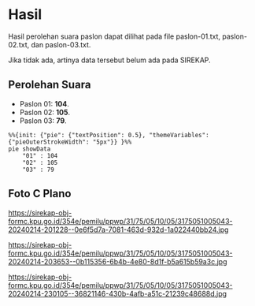 # Hasil

Hasil perolehan suara paslon dapat dilihat pada file paslon-01.txt, paslon-02.txt, dan paslon-03.txt.

Jika tidak ada, artinya data tersebut belum ada pada SIREKAP.

## Perolehan Suara

 * Paslon 01: **104**.
 * Paslon 02: **105**.
 * Paslon 03: **79**.

```mermaid
%%{init: {"pie": {"textPosition": 0.5}, "themeVariables": {"pieOuterStrokeWidth": "5px"}} }%%
pie showData
    "01" : 104
    "02" : 105
    "03" : 79
```
## Foto C Plano

https://sirekap-obj-formc.kpu.go.id/354e/pemilu/ppwp/31/75/05/10/05/3175051005043-20240214-201228--0e6f5d7a-7081-463d-932d-1a022440bb24.jpg

https://sirekap-obj-formc.kpu.go.id/354e/pemilu/ppwp/31/75/05/10/05/3175051005043-20240214-203653--0b115356-6b4b-4e80-8d1f-b5a615b59a3c.jpg

https://sirekap-obj-formc.kpu.go.id/354e/pemilu/ppwp/31/75/05/10/05/3175051005043-20240214-230105--36821146-430b-4afb-a51c-21239c48688d.jpg

